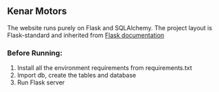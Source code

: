 ## Kenar Motors
The website runs purely on Flask and SQLAlchemy. The project layout is Flask-standard and inherited from [Flask documentation](https://flask.palletsprojects.com/en/1.1.x/tutorial/layout/)
### Before Running:
1. Install all the environment requirements from requirements.txt
2. Import db, create the tables and database
3. Run Flask server
